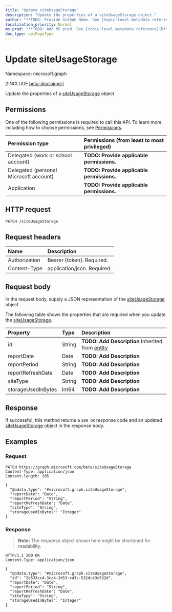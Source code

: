 ```yaml
---
title: "Update siteUsageStorage"
description: "Update the properties of a siteUsageStorage object."
author: "**TODO: Provide Github Name. See [topic-level metadata reference](https://msgo.azurewebsites.net/add/document/guidelines/metadata.html#topic-level-metadata)**"
localization_priority: Normal
ms.prod: "**TODO: Add MS prod. See [topic-level metadata reference](https://msgo.azurewebsites.net/add/document/guidelines/metadata.html#topic-level-metadata)**"
doc_type: apiPageType
---
```


# Update siteUsageStorage
Namespace: microsoft.graph

[!INCLUDE [beta-disclaimer](../../includes/beta-disclaimer.md)]

Update the properties of a [siteUsageStorage](../resources/siteusagestorage.md) object.

## Permissions
One of the following permissions is required to call this API. To learn more, including how to choose permissions, see [Permissions](/graph/permissions-reference).

|Permission type|Permissions (from least to most privileged)|
|:---|:---|
|Delegated (work or school account)|**TODO: Provide applicable permissions.**|
|Delegated (personal Microsoft account)|**TODO: Provide applicable permissions.**|
|Application|**TODO: Provide applicable permissions.**|

## HTTP request

<!-- {
  "blockType": "ignored"
}
-->
``` http
PATCH /siteUsageStorage
```

## Request headers
|Name|Description|
|:---|:---|
|Authorization|Bearer {token}. Required.|
|Content-Type|application/json. Required.|

## Request body
In the request body, supply a JSON representation of the [siteUsageStorage](../resources/siteusagestorage.md) object.

The following table shows the properties that are required when you update the [siteUsageStorage](../resources/siteusagestorage.md).

|Property|Type|Description|
|:---|:---|:---|
|id|String|**TODO: Add Description** Inherited from [entity](../resources/entity.md)|
|reportDate|Date|**TODO: Add Description**|
|reportPeriod|String|**TODO: Add Description**|
|reportRefreshDate|Date|**TODO: Add Description**|
|siteType|String|**TODO: Add Description**|
|storageUsedInBytes|Int64|**TODO: Add Description**|



## Response

If successful, this method returns a `200 OK` response code and an updated [siteUsageStorage](../resources/siteusagestorage.md) object in the response body.

## Examples

### Request
<!-- {
  "blockType": "request",
  "name": "update_siteusagestorage"
}
-->
``` http
PATCH https://graph.microsoft.com/beta/siteUsageStorage
Content-Type: application/json
Content-length: 205

{
  "@odata.type": "#microsoft.graph.siteUsageStorage",
  "reportDate": "Date",
  "reportPeriod": "String",
  "reportRefreshDate": "Date",
  "siteType": "String",
  "storageUsedInBytes": "Integer"
}
```


### Response
>**Note:** The response object shown here might be shortened for readability.
<!-- {
  "blockType": "response",
  "truncated": true
}
-->
``` http
HTTP/1.1 200 OK
Content-Type: application/json

{
  "@odata.type": "#microsoft.graph.siteUsageStorage",
  "id": "2d533cc4-3cc4-2d53-c43c-532dc43c532d",
  "reportDate": "Date",
  "reportPeriod": "String",
  "reportRefreshDate": "Date",
  "siteType": "String",
  "storageUsedInBytes": "Integer"
}
```

